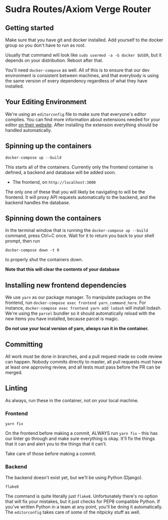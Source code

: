 # Sudra Routes/Axiom Verge Router

## Getting started
Make sure that you have git and docker installed. Add yourself to the docker group so you don't have to run as root.

Usually that command will look like `sudo usermod -a -G docker $USER`, but it depends on your distribution. Reboot after that.

You'll need `docker-compose` as well. All of this is to ensure that our dev environment is consistent between machines, and that everybody is using the same version of every dependency regardless of what they have installed.

## Your Editing Environment
We're using an `editorconfig` file to make sure that everyone's editor complies. You can find more information about extensions needed for your editor [on their website](https://editorconfig.org/). After installing the extension everything should be handled automatically.


## Spinning up the containers
```
docker-compose up --build
```

This starts all of the containers. Currently only the frontend container is defined, a backend and database will be added soon.

 - The frontend, on `http://localhost:3000`

The only one of these that you will likely be navigating to will be the frontend. It will proxy API requests automatically to the backend, and the backend handles the database.

## Spinning down the containers
In the terminal window that is running the `docker-compose up --build` command, press Ctrl+C once. Wait for it to return you back to your shell prompt, then run

```
docker-compose down -t 0
```

to properly shut the containers down.

**Note that this will clear the contents of your database**

## Installing new frontend dependencies
We use `yarn` as our package manager. To manipulate packages on the frontend, run `docker-compose exec frontend yarn_command_here`. For instance, `docker-compose exec frontend yarn add lodash` will install lodash. We're using the `parcel` bundler so it should automatically reload with the new items you have installed, because parcel is magic.

**Do not use your local version of yarn, always run it in the container.**

## Committing
All work must be done in branches, and a pull request made so code review can happen. Nobody commits directly to master, all pull requests must have at least one approving review, and all tests must pass before the PR can be merged.

## Linting
As always, run these in the container, not on your local machine.

### Frontend
```
yarn fix
```
On the frontend before making a commit, ALWAYS run `yarn fix` - this has our linter go through and make sure everything is okay. It'll fix the things that it can and alert you to the things that it can't.

Take care of those before making a commit.

### Backend
The backend doesn't exist yet, but we'll be using Python (Django).

```
flake8
```

The command is quite literally just `flake8`. Unfortunately there's no option that will fix your mistakes, but it just checks for PEP8 compatible Python. If you've written Python in a team at any point, you'll be doing it automatically. The `editorconfig` takes care of some of the nitpicky stuff as well.
